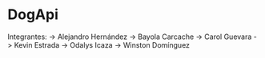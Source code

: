 # DogApi
Integrantes:
-> Alejandro Hernández
-> Bayola Carcache
-> Carol Guevara
-> Kevin Estrada
-> Odalys Icaza
-> Winston Domínguez
             
